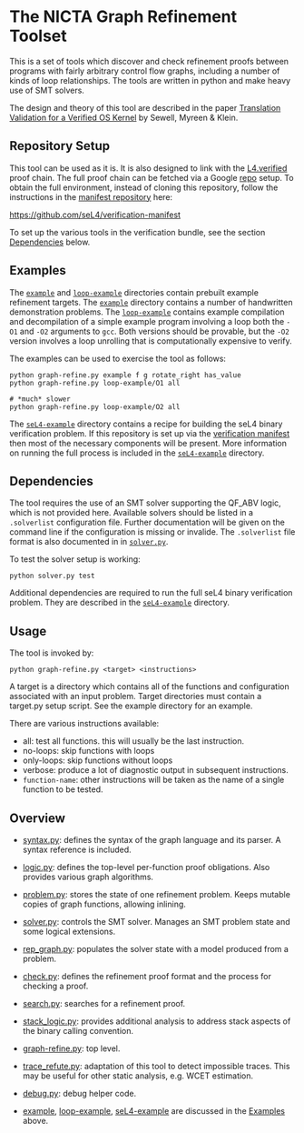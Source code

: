 The NICTA Graph Refinement Toolset
==================================

This is a set of tools which discover and check refinement proofs between
programs with fairly arbitrary control flow graphs, including a number of
kinds of loop relationships. The tools are written in python and make heavy
use of SMT solvers.

The design and theory of this tool are described in the paper [Translation
Validation for a Verified OS Kernel][1] by Sewell, Myreen & Klein.

  [1]: https://ssrg.nicta.com.au/publications/nictaabstracts/Sewell_MK_13.abstract.pml "Translation Validation for a Verified OS Kernel"

Repository Setup
----------------

This tool can be used as it is. It is also designed to link with the
[L4.verified][2] proof chain. The full proof chain can be fetched via a
Google [repo][3] setup. To obtain the full environment, instead of cloning
this repository, follow the instructions in the [manifest repository][4] here:

   https://github.com/seL4/verification-manifest

To set up the various tools in the verification bundle, see the section
[Dependencies](#dependencies) below.

  [2]: https://github.com/seL4/l4v                   "L4.verified Repository"
  [3]: http://source.android.com/source/downloading.html#installing-repo     "google repo installation"
  [4]: https://github.com/seL4/verification-manifest "Verification Manifest Repository"

Examples
--------

The [`example`](example/) and [`loop-example`](loop-example/) directories
contain prebuilt example refinement targets. The [`example`](example/)
directory contains a number of handwritten demonstration problems. The
[`loop-example`](loop-example/) contains example compilation and decompilation
of a simple example program involving a loop both the `-O1` and `-O2` arguments
to `gcc`. Both versions should be provable, but the `-O2` version involves a
loop unrolling that is computationally expensive to verify.

The examples can be used to exercise the tool as follows:

    python graph-refine.py example f g rotate_right has_value
    python graph-refine.py loop-example/O1 all
    
    # *much* slower
    python graph-refine.py loop-example/O2 all

The [`seL4-example`](seL4-example/) directory contains a recipe for building
the seL4 binary verification problem. If this repository is set up via the
[verification manifest][4] then most of the necessary components will be
present. More information on running the full process is included in the
[`seL4-example`](seL4-example/) directory.

Dependencies
------------

The tool requires the use of an SMT solver supporting the QF\_ABV logic, which
is not provided here. Available solvers should be listed in a `.solverlist`
configuration file. Further documentation will be given on the command line if
the configuration is missing or invalide. The `.solverlist` file format is also
documented in in [`solver.py`](solver.py).

To test the solver setup is working:

    python solver.py test

Additional dependencies are required to run the full seL4 binary verification
problem. They are described in the [`seL4-example`](seL4-example/) directory.

Usage
-----

The tool is invoked by:

    python graph-refine.py <target> <instructions>

A target is a directory which contains all of the functions and configuration
associated with an input problem. Target directories must contain a target.py
setup script. See the example directory for an example.

There are various instructions available:

  - all: test all functions. this will usually be the last instruction.
  - no-loops: skip functions with loops
  - only-loops: skip functions without loops
  - verbose: produce a lot of diagnostic output in subsequent instructions. 
  - `function-name`: other instructions will be taken as the name of a single
function to be tested.

Overview
--------

  - [syntax.py](syntax.py): defines the syntax of the graph language and its parser. A syntax reference is included.
  - [logic.py](logic.py): defines the top-level per-function proof obligations. Also provides various graph algorithms.
  - [problem.py](problem.py): stores the state of one refinement problem. Keeps mutable copies of graph functions, allowing inlining.
  - [solver.py](solver.py): controls the SMT solver. Manages an SMT problem state and some logical extensions.
  - [rep\_graph.py](rep_graph.py): populates the solver state with a model produced from a problem.
  - [check.py](check.py): defines the refinement proof format and the process for checking a proof.
  - [search.py](search.py): searches for a refinement proof.
  - [stack\_logic.py](stack_logic.py): provides additional analysis to address stack aspects of the binary calling convention.
  - [graph-refine.py](graph-refine.py): top level.

  - [trace\_refute.py](trace_refute.py): adaptation of this tool to detect
    impossible traces. This may be useful for other static analysis, e.g. WCET
    estimation.
  - [debug.py](debug.py): debug helper code.

  - [example](example), [loop-example](loop-example),
    [seL4-example](seL4-example) are discussed in the [Examples](#examples)
above.

